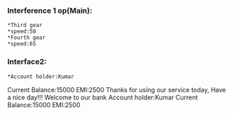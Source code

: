 ### Interference 1 op(Main):
    *Third gear
    *speed:50
    *Fourth gear
    *speed:65
### Interface2:
    *Account holder:Kumar
Current Balance:15000
EMI:2500
Thanks for using our service today, Have a nice day!!!
Welcome to our bank
Account holder:Kumar
Current Balance:15000
EMI:2500